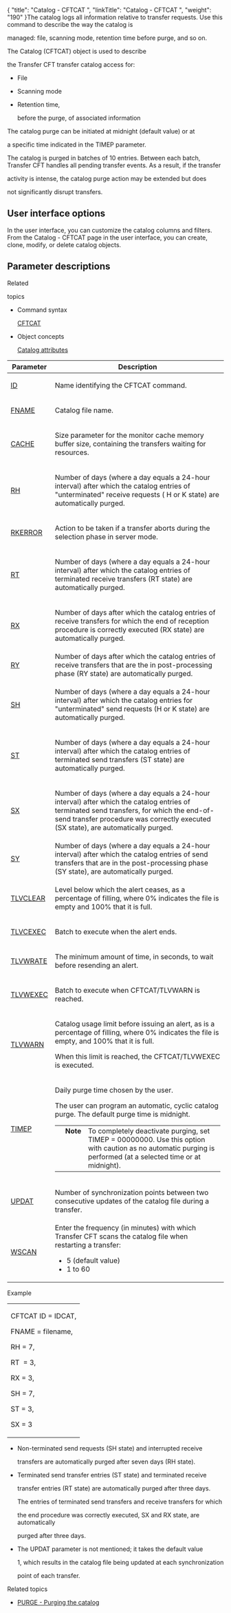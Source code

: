 {
    "title": "Catalog - CFTCAT ",
    "linkTitle": "Catalog - CFTCAT ",
    "weight": "190"
}The catalog logs all information relative to transfer requests. Use this command to describe the way the catalog is
managed: file, scanning mode, retention time before purge, and so on.

<span id="About_the_CFTCAT_Command"></span>The Catalog (CFTCAT) object is used to describe
the Transfer CFT transfer catalog access for:

-   File
-   Scanning mode
-   Retention time,
    before the purge, of associated information

The catalog purge can be initiated at midnight (default value) or at
a specific time indicated in the TIMEP parameter.

The catalog is purged in batches of 10 entries. Between each batch, Transfer CFT handles all pending transfer events. As a result, if the transfer
activity is intense, the catalog purge action may be extended but does
not significantly disrupt transfers.

## User interface options

In the user interface, you can customize the catalog columns and filters. From the Catalog - CFTCAT page in the user interface, you can create, clone, modify, or delete catalog objects.

## Parameter descriptions

Related
topics

-   Command syntax
    [CFTCAT](../../../command_summary)
-   Object concepts
    [Catalog attributes](../../../../admin_intro/admin_config_commands/catalog_parameter_concepts)

<table cellspacing="0">
   <col/>
   <col/>
   <thead>
      <tr>
         <th>Parameter</th>
         <th>Description</th>
      </tr>
   </thead>
   <tbody>
      <tr>
         <td>
            <p><a href="../../../command_summary/parameter_intro/id">ID</a> </p>
         </td>
         <td>
            <p>Name identifying the CFTCAT command.</p>
         </td>
      </tr>
      <tr>
         <td colspan="1" rowspan="1">
            <p><a href="../../../command_summary/parameter_intro/fname">FNAME</a>
</p>
         </td>
         <td colspan="1" rowspan="1">
            <p>Catalog file name. </p>
         </td>
      </tr>
      <tr>
         <td colspan="1" rowspan="1">
            <p><a href="../../../command_summary/parameter_intro/cache">CACHE</a> </p>
         </td>
         <td colspan="1" rowspan="1">
            <p>Size parameter for the monitor cache memory buffer 
 size, containing the transfers waiting for resources.</p>
         </td>
      </tr>
      <tr>
         <td colspan="1" rowspan="1">
            <p><a href="../../../command_summary/parameter_intro/rh">RH</a>
</p>
         </td>
         <td colspan="1" rowspan="1">
            <p>Number of days  (where a day equals a 24-hour interval) after which the catalog entries of "unterminated" 
 receive requests ( H or K state) are automatically purged.</p>
         </td>
      </tr>
      <tr>
         <td colspan="1" rowspan="1">
            <p><a href="../../../command_summary/parameter_intro/rkerror">RKERROR</a>
</p>
         </td>
         <td colspan="1" rowspan="1">
            <p>Action to be taken if a transfer aborts during the 
 selection phase in server mode.</p>
         </td>
      </tr>
      <tr>
         <td colspan="1" rowspan="1">
            <p><a href="../../../command_summary/parameter_intro/rt">RT</a> </p>
         </td>
         <td colspan="1" rowspan="1">
            <p>Number of days (where a day equals a 24-hour interval) after which the catalog entries of terminated 
 receive transfers (RT state) are automatically purged.</p>
         </td>
      </tr>
      <tr>
         <td colspan="1" rowspan="1">
            <p><a href="../../../command_summary/parameter_intro/rx">RX</a> </p>
         </td>
         <td colspan="1" rowspan="1">
            <p>Number of days after which the catalog entries of receive 
 transfers for which the end of reception procedure is correctly executed 
 (RX state) are automatically purged.</p>
         </td>
      </tr>
      <tr>
         <td><a href="ry.htm">RY</a>
         </td>
         <td>Number of days after which the catalog entries of receive transfers that are the  in post-processing phase (RY state) are automatically purged.         </td>
      </tr>
      <tr>
         <td colspan="1" rowspan="1">
            <p><a href="../../../command_summary/parameter_intro/sh">SH</a> </p>
         </td>
         <td colspan="1" rowspan="1">
            <p>Number of days (where a day equals a 24-hour interval) after which the catalog entries for 
 "unterminated" send requests (H or K state) are automatically purged.</p>
         </td>
      </tr>
      <tr>
         <td colspan="1" rowspan="1">
            <p><a href="../../../command_summary/parameter_intro/st">ST</a> </p>
         </td>
         <td colspan="1" rowspan="1">
            <p>Number of days (where a day equals a 24-hour interval) after which the catalog entries of terminated 
 send transfers (ST state) are automatically purged.</p>
         </td>
      </tr>
      <tr>
         <td colspan="1" rowspan="1">
            <p><a href="../../../command_summary/parameter_intro/sx">SX</a>
</p>
         </td>
         <td colspan="1" rowspan="1">
            <p>Number of days (where a day equals a 24-hour interval) after which the catalog entries of terminated 
 send transfers, for which the end-of-send transfer procedure was correctly 
 executed (SX state), are automatically purged.</p>
         </td>
      </tr>
      <tr>
         <td><a href="sy.htm">SY</a>
         </td>
         <td>Number of days (where a day equals a 24-hour interval) after which the catalog entries of send transfers that  are in the post-processing phase (SY state), are automatically purged.         </td>
      </tr>
      <tr>
         <td colspan="1" rowspan="1">
            <p><a href="../../../command_summary/parameter_intro/tlvclear">TLVCLEAR</a>
</p>
         </td>
         <td colspan="1" rowspan="1">
            <p>Level below which the alert ceases, as a percentage of filling, where 0% indicates the file is empty and 100% that it is full.</p>
         </td>
      </tr>
      <tr>
         <td colspan="1" rowspan="1">
            <p><a href="../../../command_summary/parameter_intro/tlvcexec">TLVCEXEC</a>
</p>
         </td>
         <td colspan="1" rowspan="1">
            <p>Batch to execute when the alert ends.</p>
         </td>
      </tr>
      <tr>
         <td colspan="1" rowspan="1">
            <p><a href="../../../command_summary/parameter_intro/tlvwrate">TLVWRATE</a>
</p>
         </td>
         <td colspan="1" rowspan="1">
            <p>The minimum amount of time, in seconds, to wait before 
 resending an alert. </p>
         </td>
      </tr>
      <tr>
         <td colspan="1" rowspan="1">
            <p><a href="../../../command_summary/parameter_intro/tlvwexec">TLVWEXEC</a>
</p>
         </td>
         <td colspan="1" rowspan="1">
            <p>Batch to execute when CFTCAT/TLVWARN is reached.</p>
         </td>
      </tr>
      <tr>
         <td colspan="1" rowspan="1">
            <p><a href="../../../command_summary/parameter_intro/tlvwarn">TLVWARN</a>
</p>
         </td>
         <td colspan="1" rowspan="1">
            <p>Catalog usage limit before issuing an alert, as is a percentage of filling, where 0% indicates the file is empty, and 100% that it is full.</p>
            <p>When this 
 limit is reached, the CFTCAT/TLVWEXEC is executed.</p>
         </td>
      </tr>
      <tr>
         <td colspan="1" rowspan="1">
            <p><a href="../../../command_summary/parameter_intro/timep">TIMEP</a> </p>
         </td>
         <td colspan="1" rowspan="1">
            <p>Daily purge time chosen by the user.</p>
            <p>The user can program an automatic, cyclic catalog purge. 
 The default purge time is midnight.</p>
            <p><table cellpadding="0" cellspacing="0">
   <col/>
   <col/>
   <col/>
      <tr>
         <td valign="top">         </td>
         <td valign="top"><span><b>Note</b></span>
         </td>
         <td data-mc-autonum="&lt;b&gt;Note&lt;/b&gt;" valign="top">To completely deactivate purging, set TIMEP = 00000000. Use this option with caution as no automatic 
 purging is performed (at a selected time or at midnight).         </td>
      </tr>
</table></p>
         </td>
      </tr>
      <tr>
         <td colspan="1" rowspan="1">
            <p><a href="../../../command_summary/parameter_intro/updat">UPDAT</a> </p>
         </td>
         <td colspan="1" rowspan="1">
            <p>Number of synchronization points between two consecutive 
 updates of the catalog file during a transfer.</p>
         </td>
      </tr>
      <tr>
         <td colspan="1" rowspan="1">
            <p><a href="../../../command_summary/parameter_intro/wscan">WSCAN</a> </p>
         </td>
         <td colspan="1" rowspan="1">Enter the frequency (in minutes) with which <span>Transfer CFT</span> scans the catalog file when  restarting a transfer:            <ul>               <li>5 (default value)               </li>               <li>1 to 60               </li>            </ul>         </td>
      </tr>
   </tbody>
</table>

Example

<table cellspacing="0">
   <col/>
   <tbody>
      <tr>
         <td>
            <p>CFTCAT ID = IDCAT,</p>
            <p>FNAME = filename,</p>
            <p>RH = 7,</p>
            <p>RT  = 3,</p>
            <p>RX = 3,</p>
            <p>SH = 7,</p>
            <p>ST = 3,</p>
            <p>SX = 3</p>
         </td>
      </tr>
   </tbody>
</table>

-   Non-terminated send requests (SH state) and interrupted receive
    transfers are automatically purged after seven days (RH state).
-   Terminated send transfer entries (ST state) and terminated receive
    transfer entries (RT state) are automatically purged after three days.
    The entries of terminated send transfers and receive transfers for which
    the end procedure was correctly executed, SX and RX state, are automatically
    purged after three days.
-   The UPDAT parameter is not mentioned; it takes the default value
    1, which results in the catalog file being updated at each synchronization
    point of each transfer.

Related topics

-   [PURGE - Purging the catalog](../../../../admin_intro/admin_commands_intro/purge_catalog)
